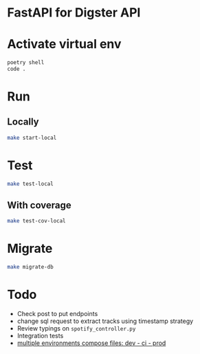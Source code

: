 # FastAPI for Digster API

# Activate virtual env
```sh
poetry shell
code .
```
# Run
## Locally
```sh
make start-local
```
# Test
```sh
make test-local
```
## With coverage
```sh
make test-cov-local
```
# Migrate
```sh
make migrate-db
```

# Todo
- Check post to put endpoints
- change sql request to extract tracks using timestamp strategy
- Review typings on `spotify_controller.py`
- Integration tests
- [multiple environments compose files: dev - ci - prod](https://docs.docker.com/compose/extends/#different-environments)
